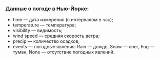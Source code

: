### Данные о погоде в Нью-Йорке:

- time — дата измерения (с интервалом в час);
- temperature — температура;
- visibility — видимость;
- wind speed — средняя скорость ветра;
- precip — количество осадков;
- events — погодные явления: Rain — дождь, Snow — снег, Fog — туман, None — отсутствие погодных явлений.